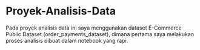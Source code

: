 # Proyek-Analisis-Data
Pada proyek analisis data ini saya menggunakan dataset E-Commerce Public Dataset (order_payments_dataset), dimana pertama saya melakukan proses analisis dibuat dalam notebook yang rapi.

